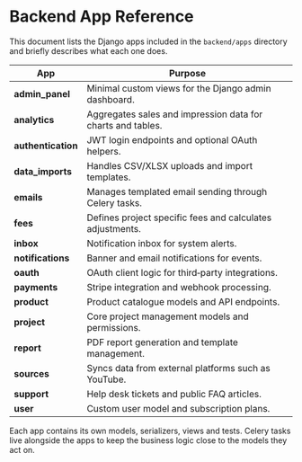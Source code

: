 # Backend App Reference

This document lists the Django apps included in the `backend/apps` directory and briefly describes what each one does.

| App | Purpose |
| --- | ------- |
| **admin_panel** | Minimal custom views for the Django admin dashboard. |
| **analytics** | Aggregates sales and impression data for charts and tables. |
| **authentication** | JWT login endpoints and optional OAuth helpers. |
| **data_imports** | Handles CSV/XLSX uploads and import templates. |
| **emails** | Manages templated email sending through Celery tasks. |
| **fees** | Defines project specific fees and calculates adjustments. |
| **inbox** | Notification inbox for system alerts. |
| **notifications** | Banner and email notifications for events. |
| **oauth** | OAuth client logic for third‑party integrations. |
| **payments** | Stripe integration and webhook processing. |
| **product** | Product catalogue models and API endpoints. |
| **project** | Core project management models and permissions. |
| **report** | PDF report generation and template management. |
| **sources** | Syncs data from external platforms such as YouTube. |
| **support** | Help desk tickets and public FAQ articles. |
| **user** | Custom user model and subscription plans. |

Each app contains its own models, serializers, views and tests. Celery tasks live alongside the apps to keep the business logic close to the models they act on.

